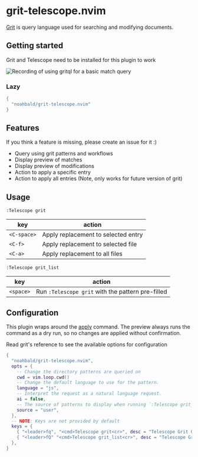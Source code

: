 # grit-telescope.nvim

[Grit](https://github.com/getgrit/gritql) is query language used for searching and modifying documents.

## Getting started

Grit and Telescope need to be installed for this plugin to work

![Recording of using gritql for a basic match query](https://github.com/noahbald/grit-telescope.nvim/assets/36181524/bc238c7a-4dce-4017-98fe-cec34a50e88b)

### Lazy

```lua
{
  "noahbald/grit-telescope.nvim"
}
```

## Features

If you think a feature is missing, please create an issue for it :)

- Query using grit patterns and workflows
- Display preview of matches
- Display preview of modifications
- Action to apply a specific entry
- Action to apply all entries (Note, only works for future version of grit)

## Usage

```vi
:Telescope grit
```

| key         | action                              |
| ----------- | ----------------------------------- |
| `<C-space>` | Apply replacement to selected entry |
| `<C-f>`     | Apply replacement to selected file  |
| `<C-a>`     | Apply replacement to all files      |

```vi
:Telescope grit_list
```

| key       | action                                            |
| --------- | ------------------------------------------------- |
| `<space>` | Run `:Telescope grit` with the pattern pre-filled |

## Configuration

This plugin wraps around the [apply](https://docs.grit.io/cli/reference#grit-apply) command. The preview always runs the command as a dry run, so no changes are applied without confirmation.

Read grit's reference to see the available options for configuration

```lua
{
  "noahbald/grit-telescope.nvim",
  opts = {
    -- Change the directory patterns are queried on
    cwd = vim.loop.cwd()
    -- Change the default language to use for the pattern.
    language = "js",
    -- Interpret the request as a natural language request.
    ai = false,
    -- The source of patterns to display when running `:Telescope grit_list`
    source = "user",
  },
  -- NOTE: Keys are not provided by default
  keys = {
    { "<leader>fq", "<cmd>Telescope grit<cr>", desc = "Telescope Grit Query" },
    { "<leader>fQ" "<cmd>Telescope grit_list<cr>", desc = "Telescope Grit User Patterns"},
  },
}
```
